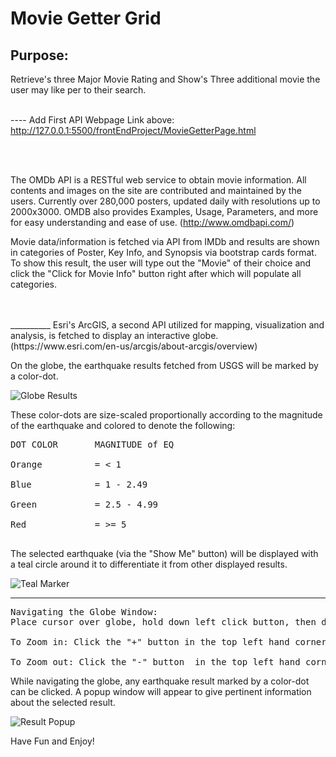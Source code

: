 # Movie Getter Grid

## Purpose:

Retrieve's three Major Movie Rating and Show's Three additional movie the user may like per to their search.
<br>
<br>






---- Add First API Webpage Link above:
http://127.0.0.1:5500/frontEndProject/MovieGetterPage.html

<br>
<br>

The OMDb API is a RESTful web service to obtain movie information. All contents and images on the site are contributed and maintained by the users. Currently over 280,000 posters, updated daily with resolutions up to 2000x3000. OMDB also provides Examples, Usage, Parameters, and more for easy understanding and ease of use.  (http://www.omdbapi.com/) 


Movie data/information is fetched via API from IMDb and results are shown in categories of Poster, Key Info, and Synopsis via bootstrap cards format. To show this result, the user will type out the "Movie" of their choice and click the "Click for Movie Info" button right after which will populate all categories.  
 
<br>
<br>
__________
Esri's ArcGIS, a second API utilized for mapping, visualization and analysis, is fetched to display an interactive globe. (https://www.esri.com/en-us/arcgis/about-arcgis/overview) 

On the globe, the earthquake results fetched from USGS will be marked by a color-dot. 

![Globe Results](ResultMarkers.png)

These color-dots are size-scaled proportionally according to the magnitude of the earthquake and colored to denote the following:
<pre>
DOT COLOR       MAGNITUDE of EQ <br>
Orange          = < 1 <br>
Blue            = 1 - 2.49 <br>
Green           = 2.5 - 4.99 <br>
Red             = >= 5 <br>
</pre>


The selected earthquake (via the "Show Me" button) will be displayed with a teal circle around it to differentiate it from other displayed results.

![Teal Marker](TealMarker.png)
_________
<pre>
Navigating the Globe Window: 
Place cursor over globe, hold down left click button, then drag cursor in any direction to rotate the view in desired direction.  

To Zoom in: Click the "+" button in the top left hand corner of the map window.  

To Zoom out: Click the "-" button  in the top left hand corner of the map window.
</pre>

While navigating the globe, any earthquake result marked by a color-dot can be clicked.  A popup window will appear to give pertinent information about the selected result. 

![Result Popup](Popup.png)



Have Fun and Enjoy!